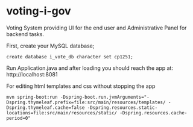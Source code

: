 # voting-i-gov

Voting System providing UI for the end user and Administrative Panel for backend tasks.

First, create your MySQL database;

    create database i_vote_db character set cp1251;

Run Application.java and after loading you should reach the app at: http://localhost:8081 


For editing html templates and css without stopping the app

    mvn spring-boot:run -Dspring-boot.run.jvmArguments="-Dspring.thymeleaf.prefix=file:src/main/resources/templates/ -Dspring.thymeleaf.cache=false -Dspring.resources.static-locations=file:src/main/resources/static/ -Dspring.resources.cache-period=0"
